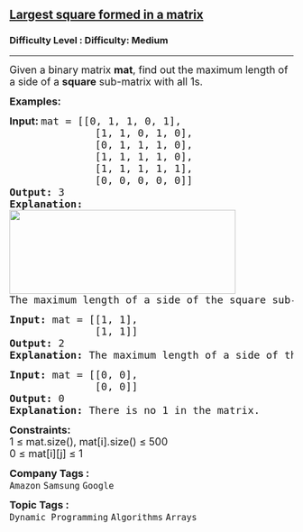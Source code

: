 <h2><a href="https://www.geeksforgeeks.org/problems/largest-square-formed-in-a-matrix0806/1?page=4&company=Google&sortBy=submissions">Largest square formed in a matrix</a></h2><h3>Difficulty Level : Difficulty: Medium</h3><hr><div class="problems_problem_content__Xm_eO"><p><span style="font-size: 18px;">Given a binary matrix <strong>mat</strong>, find out the maximum length of a side of a <strong>square</strong> sub-matrix with all 1s.</span></p>
<p><strong><span style="font-size: 18px;">Examples:</span></strong></p>
<pre><span style="font-size: 18px;"><strong style="font-family: -apple-system, BlinkMacSystemFont, 'Segoe UI', Roboto, Oxygen, Ubuntu, Cantarell, 'Open Sans', 'Helvetica Neue', sans-serif;">Input: </strong>mat = [[0, 1, 1, 0, 1], 
&nbsp;             [1, 1, 0, 1, 0],<br>              [0, 1, 1, 1, 0],<br>              [1, 1, 1, 1, 0],<br>              [1, 1, 1, 1, 1],<br>              [0, 0, 0, 0, 0]]
<strong>Output:</strong> 3
<strong>Explanation:</strong> <br><img src="https://media.geeksforgeeks.org/img-practice/prod/addEditProblem/705423/Web/Other/blobid0_1720438143.png" width="401" height="149"><br>The maximum length of a side of the square sub-matrix is 3 where every element is 1.</span></pre>
<pre><span style="font-size: 18px;"><strong>Input: </strong>mat = [[1, 1], 
&nbsp;             [1, 1]]
<strong>Output:</strong> 2
<strong>Explanation:</strong> The maximum length of a side of the square sub-matrix is 2. The matrix itself is the maximum sized sub-matrix in this case.</span></pre>
<pre><span style="font-size: 18px;"><strong>Input: </strong>mat = [[0, 0], 
&nbsp;             [0, 0]]
<strong>Output:</strong> 0
<strong>Explanation:</strong> There is no 1 in the matrix.</span></pre>
<p><span style="font-size: 18px;"><strong>Constraints:</strong><br>1 ≤ mat.size(), mat[i].size() ≤ 500<br>0 ≤ mat[i][j] ≤ 1&nbsp;</span></p></div><p><span style=font-size:18px><strong>Company Tags : </strong><br><code>Amazon</code>&nbsp;<code>Samsung</code>&nbsp;<code>Google</code>&nbsp;<br><p><span style=font-size:18px><strong>Topic Tags : </strong><br><code>Dynamic Programming</code>&nbsp;<code>Algorithms</code>&nbsp;<code>Arrays</code>&nbsp;